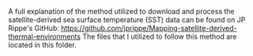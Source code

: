 A full explanation of the method utilized to download and process the satellite-derived sea surface temperature (SST) data can be found on JP Rippe's GitHub: https://github.com/jprippe/Mapping-satellite-derived-thermal-environments
The files that I utilized to follow this method are located in this folder. 
